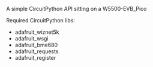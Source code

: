 A simple CircuitPython API sitting on a W5500-EVB_Pico

Required CircuitPython libs:
- adafruit_wiznet5k
- adafruit_wsgi
- adafruit_bme680
- adafruit_requests
- adafruit_register
